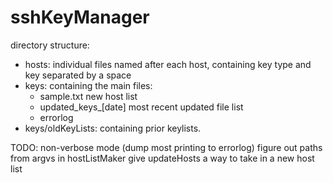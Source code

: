 # sshKeyManager

directory structure:
* hosts: individual files named after each host, containing key type and key separated by a space
* keys: containing the main files:
  * sample.txt new host list
  * updated_keys_[date] most recent updated file list
  * errorlog 
* keys/oldKeyLists: containing prior keylists. 

TODO:
non-verbose mode (dump most printing to errorlog)
figure out paths from argvs in hostListMaker
give updateHosts a way to take in a new host list
